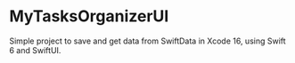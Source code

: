 # MyTasksOrganizerUI
Simple project to save and get data from SwiftData in Xcode 16, using Swift 6 and SwiftUI.
